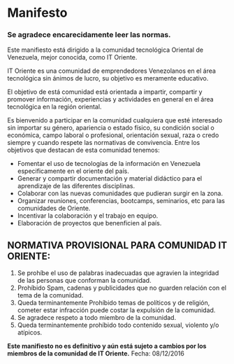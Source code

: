 # Manifesto
### Se agradece encarecidamente leer las normas.
Este manifiesto está dirigido a la comunidad tecnológica Oriental de Venezuela, mejor conocida, como IT Oriente.

IT Oriente es una comunidad de emprendedores Venezolanos en el área tecnológica sin ánimos de lucro, su objetivo es meramente educativo.

El objetivo de está comunidad está orientada a impartir, compartir y promover información, experiencias y actividades en general en el área tecnológica en la región oriental.

Es bienvenido a participar en la comunidad cualquiera que esté interesado sin importar su género, apariencia o estado físico, su condición social o económica, campo laboral o profesional, orientación sexual, raza o credo siempre y cuando respete las normativas de convivencia.
Entre los objetivos que destacan de esta comunidad tenemos:

* Fomentar el uso de tecnologías de la información en Venezuela especificamente en el oriente del país.
* Generar y compartir documentación y material didáctico para el aprendizaje de las diferentes disciplinas.
* Colaborar con las nuevas comunidades que pudieran surgir en la zona.
* Organizar reuniones, conferencias, bootcamps, seminarios, etc para las comunidades de Oriente.
* Incentivar la colaboración y el trabajo en equipo.
* Elaboración de proyectos que benenficien al país.

## NORMATIVA PROVISIONAL PARA COMUNIDAD IT ORIENTE:
1. Se prohíbe el uso de palabras inadecuadas que agravien la integridad de las personas que conforman la comunidad.
2. Prohíbido Spam, cadenas y publicidades que no guarden relación con el tema de la comunidad.
3. Queda terminantemente Prohíbido temas de políticos y de religión, cometer estar infracción puede costar la expulsión de la comunidad.
4. Se agradece respeto a todo miembro de la comunidad.
5. Queda terminantemente prohíbido todo contenido sexual, violento y/o atípicos.

**Este manifiesto no es definitivo y aún está sujeto a cambios por los miembros de la comunidad de IT Oriente.**
Fecha: 08/12/2016
